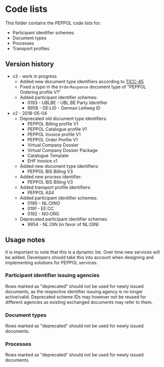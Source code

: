 # Code lists

This folder contains the PEPPOL code lists for:
* Participant identifier schemes
* Document types
* Processes
* Transport profiles

## Version history

* v3 - work in progress
    * Added new document type identifiers according to [TICC-45](https://openpeppol.atlassian.net/browse/TICC-45)
    * Fixed a typo in the `OrderResponse` document type of "PEPPOL Ordering profile V1"
    * Added participant identifier schemes:
        * 0193 - UBLBE - UBL.BE Party Identifier
        * 9958 - DE:LID - German Leitweg ID
* v2 - 2018-05-04
    * Deprecated old document type identifiers:
        * PEPPOL Billing profile V1
        * PEPPOL Catalogue profile V1
        * PEPPOL Invoice profile V1
        * PEPPOL Order Profile V1
        * Virtual Company Dossier
        * Virtual Company Dossier Package
        * Catalogue Template
        * EHF Invoice v1
    * Added new document type identifiers:
        * PEPPOL BIS Billing V3
    * Added new process identifier:
        * PEPPOL BIS Billing V3
    * Added transport profile identifiers:
        * PEPPOL AS4
    * Added participant identifier schemes:
        * 0190 - NL:OINO
        * 0191 - EE:CC
        * 0192 - NO:ORG
    * Deprecated participant identifier schemes:
        * 9954 - NL:OIN (in favor of NL:OIN)

## Usage notes

It is important to note that this is a dynamic list. Over time new services will be added. Developers should take this into account when designing and implementing solutions for PEPPOL services.

### Participant identifier issuing agencies

Rows marked as "deprecated" should not be used for newly issued documents, as the respective identifier issuing agency is no longer active/valid. Deprecated scheme IDs may however not be reused for different agencies as existing exchanged documents may refer to them.

### Document types

Rows marked as "deprecated" should not be used for newly issued documents.

### Processes

Rows marked as "deprecated" should not be used for newly issued documents.
